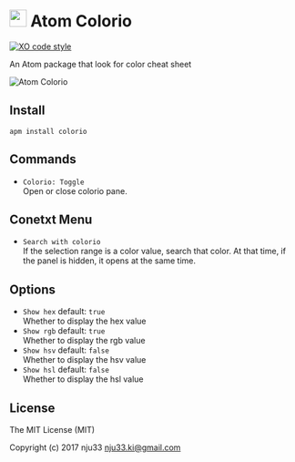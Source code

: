 <h1><img src="https://github.com/nju33/atom-colorio/blob/master/media/icon_512x512.png?raw=true" width=30>&nbsp;Atom Colorio</h1>

[![XO code style](https://img.shields.io/badge/code_style-XO-5ed9c7.svg)](https://github.com/sindresorhus/xo)

An Atom package that look for color cheat sheet

![Atom Colorio](https://github.com/nju33/atom-colorio/blob/master/screenshot.gif?raw=true)

## Install

```
apm install colorio
```

## Commands

- `Colorio: Toggle`  
  Open or close colorio pane.

## Conetxt Menu

- `Search with colorio`  
  If the selection range is a color value, search that color. At that time, if the panel is hidden, it opens at the same time.

## Options

- `Show hex` default: `true`  
  Whether to display the hex value  
- `Show rgb` default: `true`  
  Whether to display the rgb value  
- `Show hsv` default: `false`   
  Whether to display the hsv value  
- `Show hsl` default: `false`  
  Whether to display the hsl value  

## License

The MIT License (MIT)

Copyright (c) 2017 nju33 <nju33.ki@gmail.com>
